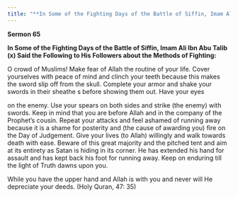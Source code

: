 ```yaml
---
title: "**In Some of the Fighting Days of the Battle of Siffin, Imam Ali Ibn Abu Talib \(x\) Said the Following to His Followers about the Methods of Fighting:**" 
---
```

**Sermon 65**

**In Some of the Fighting Days of the Battle of Siffin, Imam Ali Ibn Abu Talib \(x\) Said the Following to His Followers about the Methods of Fighting:**

O crowd of Muslims\! Make fear of Allah the routine of your life\. Cover yourselves with peace of mind and clinch your teeth because this makes the sword slip off from the skull\. Complete your armor and shake your swords in their sheathe s before showing them out\. Have your eyes

<a id="page441"></a>on the enemy\. Use your spears on both sides and strike \(the enemy\) with swords\. Keep in mind that you are before Allah and in the company of the Prophet’s cousin\. Repeat your attacks and feel ashamed of running away because it is a shame for posterity and \(the cause of awarding you\) fire on the Day of Judgement\. Give your lives \(to Allah\) willingly and walk towards death with ease\. Beware of this great majority and the pitched tent and aim at its entirety as Satan is hiding in its corner\. He has extended his hand for assault and has kept back his foot for running away\. Keep on enduring till the light of Truth dawns upon you\.

While you have the upper hand and Allah is with you and never will He depreciate your deeds\. \(Holy Quran, 47: 35\)

